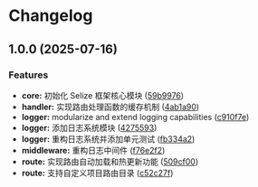 # Changelog

## 1.0.0 (2025-07-16)


### Features

* **core:** 初始化 Selize 框架核心模块 ([59b9976](https://github.com/snroe/selize-core/commit/59b99768bf3d17c395047ad5f2d2bd6cf0037fd4))
* **handler:** 实现路由处理函数的缓存机制 ([4ab1a90](https://github.com/snroe/selize-core/commit/4ab1a90f3f06eb9d4342fd025acbc8419f520b91))
* **logger:** modularize and extend logging capabilities ([c910f7e](https://github.com/snroe/selize-core/commit/c910f7e6db3282b3c3dc3c93a45b507a0a121d90))
* **logger:** 添加日志系统模块 ([4275593](https://github.com/snroe/selize-core/commit/427559325c5dd9e2c91d3744a474a043f5bbbdf9))
* **logger:** 重构日志系统并添加单元测试 ([fb334a2](https://github.com/snroe/selize-core/commit/fb334a22a17cd3abebff7f23d3834f93a3b75d9f))
* **middleware:** 重构日志中间件 ([f76e2f2](https://github.com/snroe/selize-core/commit/f76e2f294304590bafa8c1f44c9bff0ebba93184))
* **route:** 实现路由自动加载和热更新功能 ([509cf00](https://github.com/snroe/selize-core/commit/509cf00dbf2d3e123603cb1280719ac1f0c937bb))
* **route:** 支持自定义项目路由目录 ([c52c27f](https://github.com/snroe/selize-core/commit/c52c27f58efb87cc80513b30f2f63bccb2537d99))
